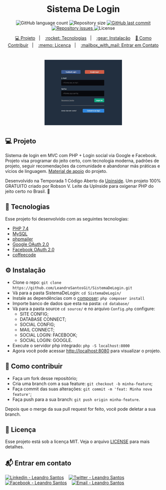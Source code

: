 ﻿<h1 align="center">
   Sistema De Login
</h1>

<p align="center">
  <img alt="GitHub language count" src="https://img.shields.io/github/languages/count/LeandroSantosGit/SistemaDeLogin?color=34cb70">

  <img alt="Repository size" src="https://img.shields.io/github/repo-size/LeandroSantosGit/SistemaDeLogin?color=34cb70">
  
  <a href="https://github.com/LeandroSantosGit/SistemaDeLogin/commits/master">
    <img alt="GitHub last commit" src="https://img.shields.io/github/last-commit/LeandroSantosGit/SistemaDeLogin?color=34cb70">
  </a>

  <a href="https://github.com/LeandroSantosGit/Ecoleta/issues">
    <img alt="Repository issues" src="https://img.shields.io/github/issues/LeandroSantosGit/SistemaDeLogin?color=34cb70">
  </a>
  <img alt="License" src="https://img.shields.io/badge/license-MIT-brightgreen?color=34cb70">
</p>

<p align="center">
  <a href="#-Projeto">💻 Projeto</a>&nbsp;&nbsp;&nbsp;|&nbsp;&nbsp;&nbsp;
  <a href="#rocket-tecnologias"> :rocket: Tecnologias</a>&nbsp;&nbsp;&nbsp;|&nbsp;&nbsp;&nbsp;
  <a href="#gear-instalação"> :gear: Instalação</a>&nbsp;&nbsp;&nbsp;
  <a href="#-como-contribuir">🤔 Como Contribuir</a>&nbsp;&nbsp;&nbsp;|&nbsp;&nbsp;&nbsp;
  <a href="#memo-licença"> :memo: Licença</a>&nbsp;&nbsp;&nbsp;|&nbsp;&nbsp;&nbsp;
  <a href="#-mailbox_with_mail"> :mailbox_with_mail: Entrar em Contato</a>
</p>


<h1 align="center">
    <img alt="SistemaDeLogin" title="#SistemaDeLogin" src=".github/sistemaLogin.JPG" width="250px" />
</h1>

## 💻 Projeto

Sistema de login em MVC com PHP + Login social via Google e Facebook. Projeto visa programar do jeito certo, com tecnologia moderna, padrões de projeto, seguir recomendações da comunidade e abandonar más práticas e vícios de linguagem. [Material de apoio](https://pages.upinside.com.br/codigoaberto/t1/) do projeto.

Desenvolvido na Temporada 1 Código Aberto da [Upinside](https://www.upinside.com.br/). Um projeto 100% GRATUITO criado por Robson V. Leite da UpInside para oxigenar PHP do jeito certo no Brasil. 🐘


## :rocket: Tecnologias

Esse projeto foi desenvolvido com as seguintes tecnologias:

- [PHP 7.4](https://php.net/)
- [MySQL](https://www.mysql.com/)
- [phpmailer](https://packagist.org/packages/phpmailer/phpmailer)
- [Google OAuth 2.0](https://packagist.org/packages/league/oauth2-google)
- [Facebook OAuth 2.0](https://packagist.org/packages/league/oauth2-facebook)
- [coffeecode](https://packagist.org/packages/league/oauth2-google?query=coffeecode&tags=coffeecode~upinside)

## :gear: Instalação

* Clone o repo: ```git clone https://github.com/LeandroSantosGit/SistemaDeLogin.git```
* Vá para a pasta SistemaDeLogin: ```cd SistemaDeLogin/```
* Instale as dependências com o [composer](https://getcomposer.org/): ```php composer install```
* Importe banco de dados que esta na pasta: ```cd database/```
* Vá para a pasta source ```cd source/``` e no arquivo ```Config.php``` configure: 
    * SITE CONFIG;
    * DATABASE CONNECT;
    * SOCIAL CONFIG;
    * MAIL CONNECT;
    * SOCIAL LOGIN: FACEBOOK;
    * SOCIAL LOGIN: GOOGLE.
* Execute o servidor php integrado: ```php -S localhost:8000``` 
* Agora você pode acessar [http://localhost:8080](http://localhost:8080) para visualizar o projeto.

## 🤔 Como contribuir

- Faça um fork desse repositório;
- Cria uma branch com a sua feature: `git checkout -b minha-feature`;
- Faça commit das suas alterações: `git commit -m 'feat: Minha nova feature'`;
- Faça push para a sua branch: `git push origin minha-feature`.

Depois que o merge da sua pull request for feito, você pode deletar a sua branch.

## :memo: Licença

Esse projeto está sob a licença MIT. Veja o arquivo [LICENSE](LICENSE.md) para mais detalhes.

## :mailbox_with_mail: Entrar em contato

<a href="https://www.linkedin.com/in/leandro-s-7811b1151/" target="_blank" ><img alt="Linkedin - Leandro Santos" src="https://img.shields.io/badge/Linkedin--%23F8952D?style=social&logo=linkedin"></a>&nbsp;&nbsp;&nbsp;
<a href="https://twitter.com/rockgolmetal" target="_blank" ><img alt="Twitter - Leandro Santos" src="https://img.shields.io/badge/Twitter--%23F8952D?style=social&logo=twitter"></a>&nbsp;&nbsp;&nbsp;
<a href="https://www.facebook.com/leandro.santos.71216" target="_blank" ><img alt="Facebook - Leandro Santos" src="https://img.shields.io/badge/Facebook--%23F8952D?style=social&logo=facebook"></a>&nbsp;&nbsp;&nbsp;
<a href="mailto:santosdeveloper19@gmail.com" target="_blank" >
  <img alt="Email - Leandro Santos" src="https://img.shields.io/badge/Email--%23F8952D?style=social&logo=gmail">
</a> 